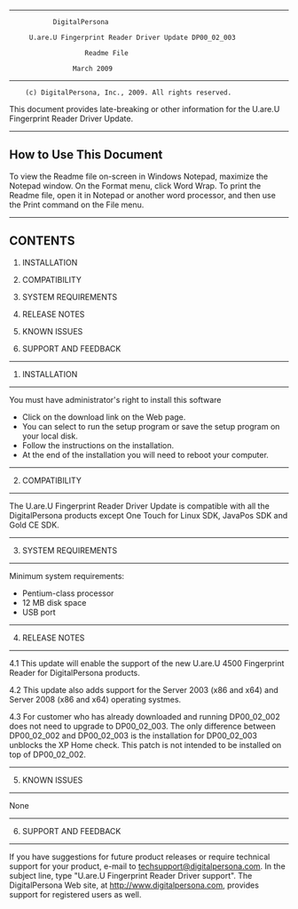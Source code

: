    -------------------------------------------------------------
			   DigitalPersona

         U.are.U Fingerprint Reader Driver Update DP00_02_003

                  	   Readme File 

		            March 2009
   -------------------------------------------------------------      

        (c) DigitalPersona, Inc., 2009. All rights reserved.


This document provides late-breaking or other information for the U.are.U Fingerprint Reader Driver Update.


-------------------------
How to Use This Document
-------------------------

To view the Readme file on-screen in Windows Notepad, maximize the Notepad window. On the Format menu, click Word Wrap. To print the Readme file, open it in Notepad or another word processor, and then use the Print command on the File menu.


---------
CONTENTS
---------

1.   INSTALLATION

2.   COMPATIBILITY
     
3.   SYSTEM REQUIREMENTS

4.   RELEASE NOTES

5.   KNOWN ISSUES

6.   SUPPORT AND FEEDBACK


----------------
1. INSTALLATION
----------------

You must have administrator's right to install this software

- Click on the download link on the Web page.
- You can select to run the setup program or save the setup program on your local disk.
- Follow the instructions on the installation.
- At the end of the installation you will need to reboot your computer.


-----------------
2. COMPATIBILITY
-----------------

The U.are.U Fingerprint Reader Driver Update is compatible with all the DigitalPersona products except One Touch for Linux SDK, JavaPos SDK and Gold CE SDK.


-----------------------
3. SYSTEM REQUIREMENTS
-----------------------

Minimum system requirements:
- Pentium-class processor
- 12 MB disk space
- USB port


-----------------
4. RELEASE NOTES
-----------------

4.1 This update will enable the support of the new U.are.U 4500 Fingerprint Reader for DigitalPersona products.

4.2 This update also adds support for the Server 2003 (x86 and x64) and Server 2008 (x86 and x64) operating systmes.

4.3 For customer who has already downloaded and running DP00_02_002 does not need to upgrade to DP00_02_003. The only difference between DP00_02_002 and DP00_02_003 is the installation for DP00_02_003 unblocks the XP Home check. This patch is not intended to be installed on top of DP00_02_002.


----------------
5. KNOWN ISSUES
----------------

None

------------------------
6. SUPPORT AND FEEDBACK 
------------------------

If you have suggestions for future product releases or require technical support for your product, e-mail to techsupport@digitalpersona.com. In the subject line, type "U.are.U Fingerprint Reader Driver support". The DigitalPersona Web site, at http://www.digitalpersona.com, provides support for registered users as well.